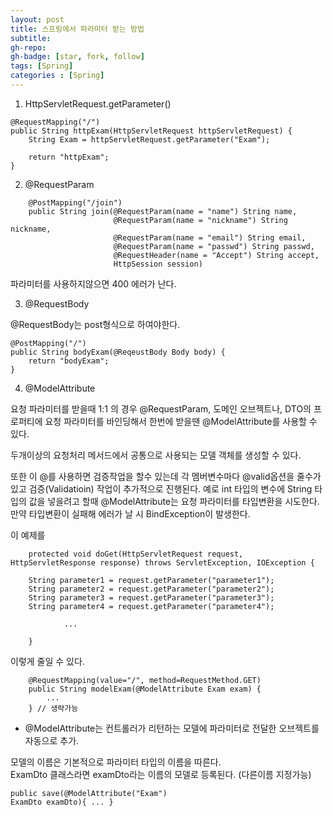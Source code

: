 ```yaml
---
layout: post
title: 스프링에서 파라미터 받는 방법
subtitle: 
gh-repo: 
gh-badge: [star, fork, follow]
tags: [Spring]
categories : [Spring]
---
```



1. HttpServletRequest.getParameter()  

~~~
@RequestMapping("/")
public String httpExam(HttpServletRequest httpServletRequest) {
    String Exam = httpServletRequest.getParameter("Exam");

    return "httpExam";
}
~~~

2. @RequestParam  

~~~
    @PostMapping("/join")
    public String join(@RequestParam(name = "name") String name,
                       @RequestParam(name = "nickname") String nickname,
                       @RequestParam(name = "email") String email,
                       @RequestParam(name = "passwd") String passwd,
                       @RequestHeader(name = "Accept") String accept,
                       HttpSession session)
~~~

파라미터를 사용하지않으면 400 에러가 난다.

3. @RequestBody  

@RequestBody는 post형식으로 하여야한다.

~~~
@PostMapping("/")
public String bodyExam(@ReqeustBody Body body) {
    return "bodyExam";
}
~~~

4. @ModelAttribute

요청 파라미터를 받을때 1:1 의 경우 @RequestParam, 도메인 오브젝트나, DTO의 프로퍼티에 요청 파라미터를 바인딩해서 한번에 받을땐 @ModelAttribute를 사용할 수 있다.

두개이상의 요청처리 메서드에서 공통으로 사용되는 모델 객체를 생성할 수 있다.

또한 이 @를 사용하면 검증작업을 할수 있는데 각 멤버변수마다 @valid옵션을 줄수가 있고 
검증(Validatioin) 작업이 추가적으로 진행된다. 
예로 int 타입의 변수에 String 타입의 값을 넣을려고 할때 @ModelAttribute는 요청 파라미터를 타입변환을 시도한다. 만약 타입변환이 실패해 에러가 날 시 BindException이 발생한다.

이 예제를
~~~
	protected void doGet(HttpServletRequest request, HttpServletResponse response) throws ServletException, IOException {

	String parameter1 = request.getParameter("parameter1");	
	String parameter2 = request.getParameter("parameter2");
	String parameter3 = request.getParameter("parameter3");
	String parameter4 = request.getParameter("parameter4");

			...

	}
~~~

이렇게 줄일 수 있다.
~~~
	@RequestMapping(value="/", method=RequestMethod.GET)
	public String modelExam(@ModelAttribute Exam exam) {
		...
	} // 생략가능
~~~

* @ModelAttribute는 컨트롤러가 리턴하는 모델에 파라미터로 전달한 오브젝트를 자동으로 추가.

모델의 이름은 기본적으로 파라미터 타입의 이름을 따른다.  
ExamDto 클래스라면 examDto라는 이름의 모델로 등록된다. (다른이름 지정가능)  

~~~
public save(@ModelAttribute("Exam") 
ExamDto examDto){ ... } 
~~~



